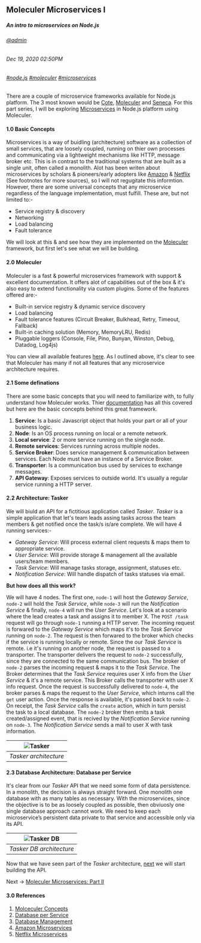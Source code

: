 ## Moleculer Microservices I
##### *An intro to microservices on Node.js*
###### [@admin](/whoami)
###### Dec 19, 2020 02:50PM
###### [#node.js]() [#moleculer]() [#microservices]()

There are a couple of microservice frameworks available for Node.js platform. The 3 most known would be [Cote](https://cote.com), [Moleculer](https://moleculer) and [Seneca](https://seneca.com). For this part series, I will be exploring [Microservices](https://) in Node.js platform using Moleculer.

#### 1.0 Basic Concepts

Microservices is a way of buidling (architecture) software as a collection of small services, that are loosely coupled, running on thier own processes and communicating via a lightweight mechanisms like HTTP, message broker etc. This is in contrast to the traditional systems that are built as a single unit, often called a monolith.
Alot has been writen about microservices by scholars &amp; pioneers/early adopters like [Amazon](https://aws.amazon.com/microservices/#:~:text=Microservices%20are%20an%20architectural%20and,small%2C%20self%2Dcontained%20teams) &amp; [Netflix](https://netflixtechblog.com/tagged/microservices) (See footnotes for more sources), so I will not regugitate this informtion. However, there are some universal concepts that any microservice
regardless of the language implementation, must fulfill. These are, but not limited to:-
* Service registry &amp; discovery
* Networking
* Load balancing
* Fault tolerance

We will look at this &amp; and see how they are implemented on the [Moleculer](https://moleculer.services/) framework, but first let's see what we will be building.

#### 2.0 Moleculer

Moleculer is a fast & powerful microservices framework with support &amp; excellent documentation. It offers alot of capabilities out of the box &amp; it's also easy to extend functionality via custom plugins. Some of the features offered are:-

* Built-in service registry & dynamic service discovery
* Load balancing
* Fault tolerance features (Circuit Breaker, Bulkhead, Retry, Timeout, Fallback)
* Built-in caching solution (Memory, MemoryLRU, Redis)
* Pluggable loggers (Console, File, Pino, Bunyan, Winston, Debug, Datadog, Log4js)

You can view all available features [here](https://moleculer.services/docs/0.14/). As I outlined above, it's clear to see that Moleculer has many if not all features that any microservice architecture requires.

#### 2.1 Some definations

There are some basic concepts that you will need to familiarize with, to fully understand how Moleculer works. Thier [documentation](https://moleculer.services/docs/0.14/) has all this covered but here are the basic concepts behind this great framework.

1. **Service**: Is a basic Javascript object that holds your part or all of your business logic.
2. **Node**: Is an OS process running on local or a remote network.
3. **Local service**: 2 or more service running on the single node.
4. **Remote services**: Services running across multiple nodes.
5. **Service Broker**: Does service management &amp; communication between services. Each Node must have an instance of a Service Broker.
6. **Transporter**: Is a communication bus used by services to exchange messages.
7. **API Gateway**: Exposes  services to outside world. It's usually a regular service running a HTTP server.

#### 2.2 Architecture: Tasker

We will biuld an API for a fictitious application called *Tasker*. *Tasker* is a simple application that let's team leads assing tasks across the team members &amp; get notified once the task/s is/are complete. We will have 4 running services:-
* *Gateway Service*:  Will process external client requests &amp; maps them to appropriate service.
* *User Service*: Will provide storage &amp; management all the available users/team members.
* *Task Service*: Will manage tasks storage, assignment, statuses etc.
* *Notification Service*: Will handle dispatch of tasks statuses via email.

**But how does all this work?**

We will have 4 nodes. The first one, `node-1` will host the *Gateway Service*, `node-2` will hold the *Task Service*, while `node-3` will run the *Notification Service* &amp; finally, `node-4` will run the *User Service*. Let's look at a scenario where the lead creates a task and assigns it to member X. The `POST /task` request will go through `node-1` running a HTTP server. The incoming request is forwared to the *Gateway Service* which maps it's to the *Task Service* running on `node-2`. The request is then forwared to the broker which checks if the service is running locally or remote. Since the our *Task Service* is remote. i.e it's running on another node, the request is passed to a transporter. The transporter delivers the request to `node-2` successfully, since they are connected to the same communication bus. The broker of `node-2` parses the incoming request &amp; maps it to the *Task Service*. The Broker determines that the *Task Service* requires user X info from the *User Service* &amp; it's a remote service. This Broker calls the transporter with user X info request. Once the request is successfully delivered to `node-4`, the broker parses &amp; maps the request to the *User Service*, which inturns call the `get` user action. Once the response is available, it's passed back to `node-2`. On receipt, the *Task Service* calls the `create` action, which in turn persist the task to a local database. The `node-2` broker then emits a task created/assigned event, that is recived by the *Notification Service* running on `node-3`. The *Notification Service* sends a mail to user X with task information.


| ![Tasker](/images/blog/moleculer/tasker_archi.png) | 
|:--:| 
| *Tasker architecture* |

#### 2.3 Database Architecture: Database per Service

It's clear from our *Tasker* API that we need some form of data persistence. In a monolith, the decision is always straight forward. One monolith one database with as many tables as necessary. With the microservices, since the objective is to be as loosely coupled as possible, then obviuosly one single database approach cannot work. We need to keep each microservice’s persistent data private to that service and accessible only via its API. 

| ![Tasker DB](/images/blog/moleculer/tasker_db_archi.png) | 
|:--:| 
| *Tasker DB architecture* |

Now that we have seen part of the *Tasker* architecture, [next](/blog/moleculer-microservices-ii) we will start building the API.

Next -> [Moleculer Microservices: Part II](/blog/moleculer-microservices-ii)

#### 3.0 References

1. [Molceculer Concepts](https://moleculer.services/docs/0.14/concepts.html)
2. [Database per Service](https://microservices.io/patterns/data/database-per-service.html)
3. [Database Management](https://relevant.software/blog/microservices-database-management/)
4. [Amazon Microservices](https://aws.amazon.com/microservices/#:~:text=Microservices%20are%20an%20architectural%20and,small%2C%20self%2Dcontained%20teams)
5. [Netflix Microservices](https://netflixtechblog.com/tagged/microservices)




